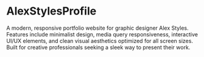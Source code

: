 # AlexStylesProfile
A modern, responsive portfolio website for graphic designer Alex Styles. Features include minimalist design, media query responsiveness, interactive UI/UX elements, and clean visual aesthetics optimized for all screen sizes. Built for creative professionals seeking a sleek way to present their work.
